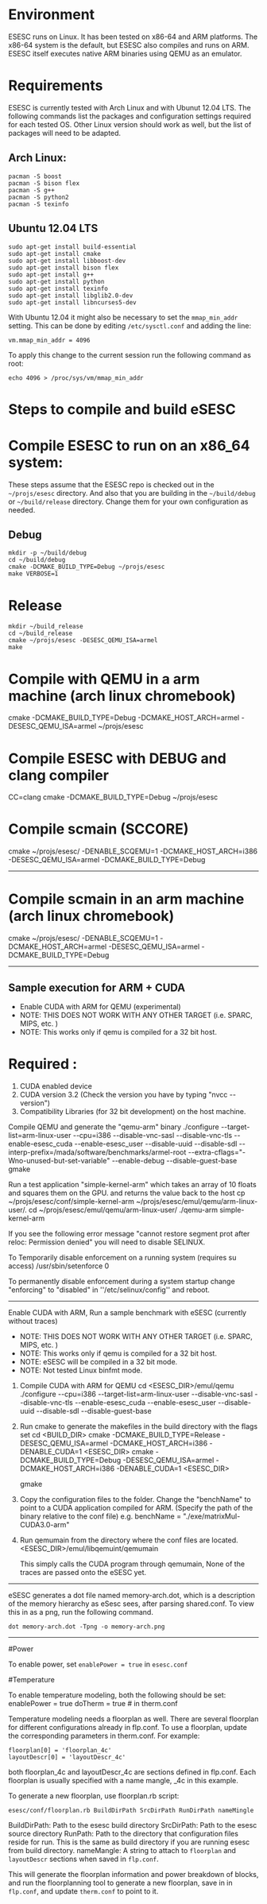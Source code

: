 # Environment 
ESESC runs on Linux.  It has been tested on x86-64 and ARM platforms. The x86-64 system is the default, but ESESC also compiles and runs on ARM. ESESC itself executes native ARM binaries using QEMU as an emulator.

# Requirements 
ESESC is currently tested with Arch Linux and with Ubunut 12.04 LTS.  The following commands list the packages and configuration settings required for each tested OS.  Other Linux version should work as well, but the list of packages will need to be adapted.

## Arch Linux:

    pacman -S boost
    pacman -S bison flex
    pacman -S g++
    pacman -S python2
    pacman -S texinfo

## Ubuntu 12.04 LTS
    sudo apt-get install build-essential
    sudo apt-get install cmake
    sudo apt-get install libboost-dev
    sudo apt-get install bison flex
    sudo apt-get install g++
    sudo apt-get install python
    sudo apt-get install texinfo
    sudo apt-get install libglib2.0-dev
    sudo apt-get install libncurses5-dev

With Ubuntu 12.04 it might also be necessary to set the `mmap_min_addr` setting.
This can be done by editing `/etc/sysctl.conf` and adding the line:

    vm.mmap_min_addr = 4096

To apply this change to the current session run the following command as root:

    echo 4096 > /proc/sys/vm/mmap_min_addr

# Steps to compile and build eSESC

# Compile ESESC to run on an x86_64 system:

These steps assume that the ESESC repo is checked out in the `~/projs/esesc` directory. And also that you are building in the `~/build/debug` or `~/build/release` directory. Change them for your own configuration as needed.

## Debug
    mkdir -p ~/build/debug
    cd ~/build/debug
    cmake -DCMAKE_BUILD_TYPE=Debug ~/projs/esesc
    make VERBOSE=1

# Release
    mkdir ~/build_release
    cd ~/build_release
    cmake ~/projs/esesc -DESESC_QEMU_ISA=armel
    make 

# Compile with QEMU in a arm machine (arch linux chromebook)

cmake -DCMAKE_BUILD_TYPE=Debug -DCMAKE_HOST_ARCH=armel -DESESC_QEMU_ISA=armel ~/projs/esesc

# Compile ESESC with DEBUG and clang compiler

CC=clang cmake -DCMAKE_BUILD_TYPE=Debug ~/projs/esesc

# Compile scmain (SCCORE) 

cmake ~/projs/esesc/ -DENABLE_SCQEMU=1 -DCMAKE_HOST_ARCH=i386 -DESESC_QEMU_ISA=armel -DCMAKE_BUILD_TYPE=Debug

--------------------------------------------------------
# Compile scmain in an arm machine (arch linux chromebook)

cmake ~/projs/esesc/ -DENABLE_SCQEMU=1 -DCMAKE_HOST_ARCH=armel -DESESC_QEMU_ISA=armel -DCMAKE_BUILD_TYPE=Debug


--------------------------------------------------------
## Sample execution for ARM + CUDA

* Enable CUDA with ARM for QEMU (experimental)
* NOTE: THIS DOES NOT WORK WITH ANY OTHER TARGET (i.e. SPARC, MIPS, etc. ) 
* NOTE: This works only if qemu is compiled for a 32 bit host.  

# Required : 
1. CUDA enabled device 
2. CUDA version 3.2 (Check the version you have by typing "nvcc --version")
3. Compatibility Libraries (for 32 bit development) on the host machine.

Compile QEMU and generate the  "qemu-arm" binary
    ./configure --target-list=arm-linux-user --cpu=i386 --disable-vnc-sasl --disable-vnc-tls --enable-esesc_cuda --enable-esesc_user --disable-uuid --disable-sdl  --interp-prefix=/mada/software/benchmarks/armel-root  --extra-cflags="-Wno-unused-but-set-variable" --enable-debug --disable-guest-base
    gmake 

Run a test application "simple-kernel-arm" which takes an array of 10 floats and squares them on the GPU. and returns the value back to the host
    cp ~/projs/esesc/conf/simple-kernel-arm ~/projs/esesc/emul/qemu/arm-linux-user/.
    cd ~/projs/esesc/emul/qemu/arm-linux-user/
    ./qemu-arm simple-kernel-arm

If you see the following error message 
    "cannot restore segment prot after reloc: Permission denied"
 you will need to disable SELINUX. 

To Temporarily disable enforcement on a running system
(requires su access)
    /usr/sbin/setenforce 0

To permanently disable enforcement during a system startup
change "enforcing" to "disabled" in ''/etc/selinux/config'' and reboot.

--------------------------------------------------------


Enable CUDA with ARM, Run a sample benchmark with eSESC (currently without traces)
* NOTE: THIS DOES NOT WORK WITH ANY OTHER TARGET (i.e. SPARC, MIPS, etc. ) 
* NOTE: This works only if qemu is compiled for a 32 bit host.  
* NOTE: eSESC will be compiled in a 32 bit mode. 
* NOTE: Not tested Linux binfmt mode.

1. Compile CUDA with ARM for QEMU
    cd <ESESC_DIR>/emul/qemu
    ./configure --cpu=i386 --target-list=arm-linux-user --disable-vnc-sasl --disable-vnc-tls --enable-esesc_cuda --enable-esesc_user --disable-uuid --disable-sdl --disable-guest-base

2. Run cmake to generate the makefiles in the build directory with the flags set
    cd <BUILD_DIR>
    cmake -DCMAKE_BUILD_TYPE=Release -DESESC_QEMU_ISA=armel -DCMAKE_HOST_ARCH=i386 -DENABLE_CUDA=1 <ESESC_DIR>
    cmake -DCMAKE_BUILD_TYPE=Debug -DESESC_QEMU_ISA=armel -DCMAKE_HOST_ARCH=i386 -DENABLE_CUDA=1 <ESESC_DIR>

    gmake
3. Copy the configuration files to the folder. Change the "benchName" to point to a CUDA application compiled for ARM. (Specify the path of the binary relative to the conf file)
    e.g. benchName  = "./exe/matrixMul-CUDA3.0-arm"
4. Run qemumain from the directory where the conf files are located. 
    <ESESC_DIR>/emul/libqemuint/qemumain

    This simply calls the CUDA program through qemumain, None of the traces are passed onto the eSESC yet. 
       
--------------------------------------------------------

eSESC generates a dot file named memory-arch.dot, which is a description of the memory hierarchy as eSesc sees, after parsing shared.conf.
To view this in as a png, run the following command. 

    dot memory-arch.dot -Tpng -o memory-arch.png

--------------------------------------------------------
#Power

To enable power, set `enablePower = true` in `esesc.conf`

#Temperature

To enable temperature modeling, both the following should be set: 
    enablePower = true 
    doTherm = true  # in therm.conf

Temperature modeling needs a floorplan as well. There are several floorplan for
different configurations already in flp.conf. To use a floorplan, update
the corresponding parameters in therm.conf. For example:

    floorplan[0] = 'floorplan_4c'
    layoutDescr[0] = 'layoutDescr_4c'

both floorplan_4c and layoutDescr_4c are sections defined in flp.conf.
Each floorplan is usually specified with a name mangle, _4c in this example.


To generate a new floorplan, use floorplan.rb script:

    esesc/conf/floorplan.rb BuildDirPath SrcDirPath RunDirPath nameMingle

BuildDirPath: Path to the esesc build directory
SrcDirPath: Path to the esesc source directory
RunPath: Path to the directory that configuration files reside for run. This is the same as build directory if you are running esesc from build directory.
nameMangle: A string to attach to `floorplan` and `layoutDescr` sections when saved in `flp.conf`.

This will generate the floorplan information and power breakdown of blocks,
and run the floorplanning tool to generate a new floorplan, save in in `flp.conf`, and 
update `therm.conf` to point to it.


